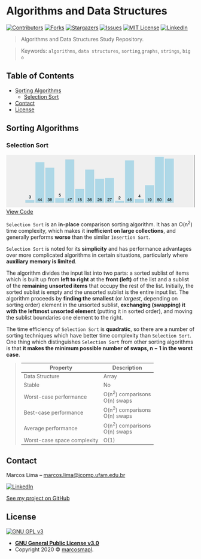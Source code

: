 # Algorithms and Data Structures

[![Contributors][contributors-shield]][contributors-url]
[![Forks][forks-shield]][forks-url]
[![Stargazers][stars-shield]][stars-url]
[![Issues][issues-shield]][issues-url]
[![MIT License][license-shield]][license-url]
[![LinkedIn][linkedin-shield]][linkedin-url]

> Algorithms and Data Structures Study Repository.

> Keywords: `algorithms`, `data structures`, `sorting`,`graphs`, `strings`, `big o`

<!-- TABLE OF CONTENTS -->
## Table of Contents
  - [Sorting Algorithms](#sorting-algorithms)
    - [Selection Sort](#selection-sort)
  - [Contact](#contact)
  - [License](#license)


## Sorting Algorithms

### Selection Sort

![](img/selection_sort.gif)
[View Code](https://github.com/marcosmapl/algorithms-data-structures/blob/master/sorting/selection_sort.c)

`Selection Sort` is an __in-place__ comparison sorting algorithm. It has an O(n<sup>2</sup>) time complexity, which makes it __inefficient on large collections__, and generally performs __worse__ than the similar `Insertion Sort`.

`Selection Sort` is noted for its __simplicity__ and has performance advantages over more complicated algorithms in certain situations, particularly where __auxiliary memory is limited__.

The algorithm divides the input list into two parts: a sorted sublist of items which is built up from __left to right__ at the __front (left)__ of the list and a sublist of the __remaining unsorted items__ that occupy the rest of the list. Initially, the sorted sublist is empty and the unsorted sublist is the entire input list. The algorithm proceeds by __finding the smallest__ (or *largest*, depending on sorting order) element in the unsorted sublist, __exchanging (swapping) it with the leftmost unsorted element__ (putting it in sorted order), and moving the sublist boundaries one element to the right.

The time efficiency of `Selection Sort` is __quadratic__, so there are a number of sorting techniques which have better time complexity than `Selection Sort`. One thing which distinguishes `Selection Sort` from other sorting algorithms is that __it makes the minimum possible number of swaps, n − 1 in the worst case__.

> Property | Description
> ---  | ---
> Data Structure  | Array
> Stable  | No
> Worst-case performance | O(n<sup>2</sup>) comparisons <br /> O(n) swaps
> Best-case performance | O(n<sup>2</sup>) comparisons <br /> O(n) swaps
> Average performance  | O(n<sup>2</sup>) comparisons <br /> O(n) swaps
> Worst-case space complexity  | O(1)

## Contact

Marcos Lima  – marcos.lima@icomp.ufam.edu.br

[![LinkedIn][linkedin-shield]][linkedin-url]

[See my project on GitHub](https://github.com/marcosmapl/algorithms-data-structures/)

## License

[![GNU GPL v3](https://img.shields.io/badge/License-GPLv3-blue.svg)](https://www.gnu.org/licenses/gpl-3.0)

- **[GNU General Public License v3.0](https://www.gnu.org/licenses/gpl-3.0.html)**	
- Copyright 2020 © <a href="https://www.linkedin.com/in/marcosmapl" target="_blank">marcosmapl</a>.

<!-- Markdown link & img dfn's -->
[wiki]: https://github.com/marcosmapl/algorithms-data-structures/wiki
[linkedin-shield]: https://img.shields.io/badge/-LinkedIn-black.svg?style=flat-square&logo=linkedin&colorB=555
[linkedin-url]: https://linkedin.com/in/marcosmapl
[contributors-shield]: https://img.shields.io/github/contributors/marcosmapl/algorithms-data-structures.svg?style=flat-square
[contributors-url]: https://github.com/marcosmapl/algorithms-data-structures/graphs/contributors
[forks-shield]: https://img.shields.io/github/forks/marcosmapl/algorithms-data-structures.svg?style=flat-square
[forks-url]: https://github.com/marcosmapl/algorithms-data-structures/network/members
[stars-shield]: https://img.shields.io/github/stars/marcosmapl/algorithms-data-structures.svg?style=flat-square
[stars-url]: https://github.com/marcosmapl/algorithms-data-structures/stargazers
[issues-shield]: https://img.shields.io/github/issues/marcosmapl/algorithms-data-structures.svg?style=flat-square
[issues-url]: https://github.com/marcosmapl/algorithms-data-structures/issues
[license-shield]: https://img.shields.io/github/license/marcosmapl/algorithms-data-structures.svg?style=flat-square
[license-url]: https://github.com/marcosmapl/algorithms-data-structures/blob/master/LICENSE
